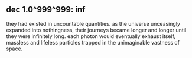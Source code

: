 ## dec 1.0^999^999: inf
they had existed in uncountable quantities. as the universe unceasingly expanded into nothingness, their journeys became longer and longer until they were infinitely long. each photon would eventually exhaust itself, massless and lifeless particles trapped in the unimaginable vastness of space.
